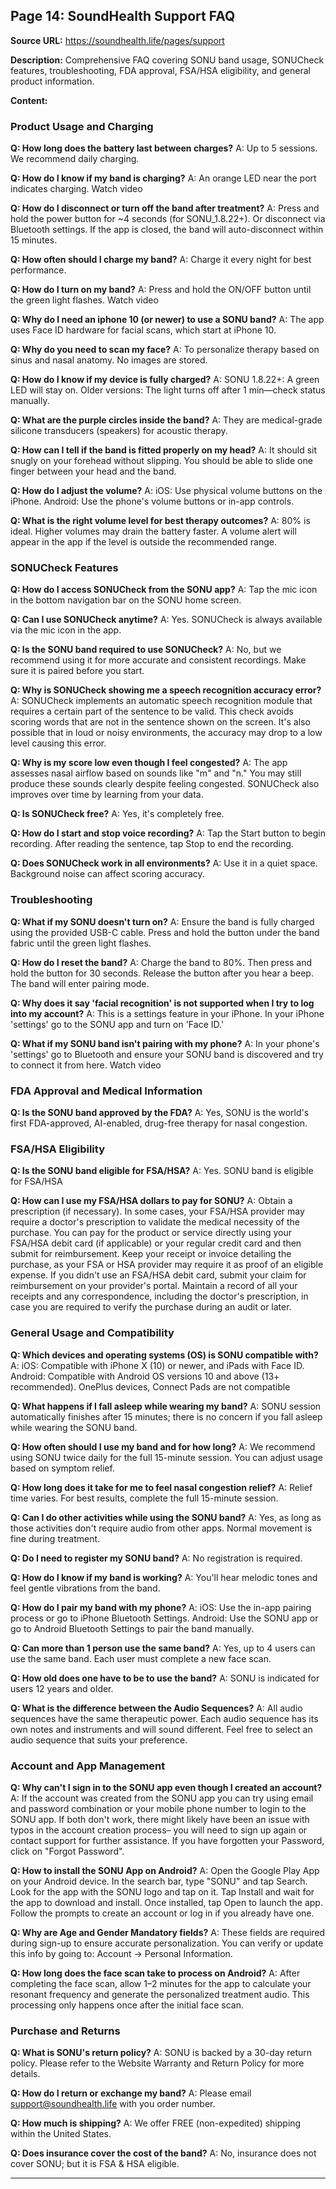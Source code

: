 ## Page 14: SoundHealth Support FAQ

**Source URL:** https://soundhealth.life/pages/support

**Description:** Comprehensive FAQ covering SONU band usage, SONUCheck features, troubleshooting, FDA approval, FSA/HSA eligibility, and general product information.

**Content:**

### Product Usage and Charging

**Q: How long does the battery last between charges?**
A: Up to 5 sessions. We recommend daily charging.

**Q: How do I know if my band is charging?**
A: An orange LED near the port indicates charging. Watch video

**Q: How do I disconnect or turn off the band after treatment?**
A: Press and hold the power button for ~4 seconds (for SONU_1.8.22+). Or disconnect via Bluetooth settings. If the app is closed, the band will auto-disconnect within 15 minutes.

**Q: How often should I charge my band?**
A: Charge it every night for best performance.

**Q: How do I turn on my band?**
A: Press and hold the ON/OFF button until the green light flashes. Watch video

**Q: Why do I need an iphone 10 (or newer) to use a SONU band?**
A: The app uses Face ID hardware for facial scans, which start at iPhone 10.

**Q: Why do you need to scan my face?**
A: To personalize therapy based on sinus and nasal anatomy. No images are stored.

**Q: How do I know if my device is fully charged?**
A: SONU 1.8.22+: A green LED will stay on. Older versions: The light turns off after 1 min—check status manually.

**Q: What are the purple circles inside the band?**
A: They are medical-grade silicone transducers (speakers) for acoustic therapy.

**Q: How can I tell if the band is fitted properly on my head?**
A: It should sit snugly on your forehead without slipping. You should be able to slide one finger between your head and the band.

**Q: How do I adjust the volume?**
A: iOS: Use physical volume buttons on the iPhone. Android: Use the phone's volume buttons or in-app controls.

**Q: What is the right volume level for best therapy outcomes?**
A: 80% is ideal. Higher volumes may drain the battery faster. A volume alert will appear in the app if the level is outside the recommended range.

### SONUCheck Features

**Q: How do I access SONUCheck from the SONU app?**
A: Tap the mic icon in the bottom navigation bar on the SONU home screen.

**Q: Can I use SONUCheck anytime?**
A: Yes. SONUCheck is always available via the mic icon in the app.

**Q: Is the SONU band required to use SONUCheck?**
A: No, but we recommend using it for more accurate and consistent recordings. Make sure it is paired before you start.

**Q: Why is SONUCheck showing me a speech recognition accuracy error?**
A: SONUCheck implements an automatic speech recognition module that requires a certain part of the sentence to be valid. This check avoids scoring words that are not in the sentence shown on the screen. It's also possible that in loud or noisy environments, the accuracy may drop to a low level causing this error.

**Q: Why is my score low even though I feel congested?**
A: The app assesses nasal airflow based on sounds like "m" and "n." You may still produce these sounds clearly despite feeling congested. SONUCheck also improves over time by learning from your data.

**Q: Is SONUCheck free?**
A: Yes, it's completely free.

**Q: How do I start and stop voice recording?**
A: Tap the Start button to begin recording. After reading the sentence, tap Stop to end the recording.

**Q: Does SONUCheck work in all environments?**
A: Use it in a quiet space. Background noise can affect scoring accuracy.

### Troubleshooting

**Q: What if my SONU doesn't turn on?**
A: Ensure the band is fully charged using the provided USB-C cable. Press and hold the button under the band fabric until the green light flashes.

**Q: How do I reset the band?**
A: Charge the band to 80%. Then press and hold the button for 30 seconds. Release the button after you hear a beep. The band will enter pairing mode.

**Q: Why does it say 'facial recognition' is not supported when I try to log into my account?**
A: This is a settings feature in your iPhone. In your iPhone 'settings' go to the SONU app and turn on 'Face ID.'

**Q: What if my SONU band isn't pairing with my phone?**
A: In your phone's 'settings' go to Bluetooth and ensure your SONU band is discovered and try to connect it from here. Watch video

### FDA Approval and Medical Information

**Q: Is the SONU band approved by the FDA?**
A: Yes, SONU is the world's first FDA-approved, AI-enabled, drug-free therapy for nasal congestion.

### FSA/HSA Eligibility

**Q: Is the SONU band eligible for FSA/HSA?**
A: Yes. SONU band is eligible for FSA/HSA

**Q: How can I use my FSA/HSA dollars to pay for SONU?**
A: Obtain a prescription (if necessary). In some cases, your FSA/HSA provider may require a doctor's prescription to validate the medical necessity of the purchase. You can pay for the product or service directly using your FSA/HSA debit card (if applicable) or your regular credit card and then submit for reimbursement. Keep your receipt or invoice detailing the purchase, as your FSA or HSA provider may require it as proof of an eligible expense. If you didn't use an FSA/HSA debit card, submit your claim for reimbursement on your provider's portal. Maintain a record of all your receipts and any correspondence, including the doctor's prescription, in case you are required to verify the purchase during an audit or later.

### General Usage and Compatibility

**Q: Which devices and operating systems (OS) is SONU compatible with?**
A: iOS: Compatible with iPhone X (10) or newer, and iPads with Face ID. Android: Compatible with Android OS versions 10 and above (13+ recommended). OnePlus devices, Connect Pads are not compatible

**Q: What happens if I fall asleep while wearing my band?**
A: SONU session automatically finishes after 15 minutes; there is no concern if you fall asleep while wearing the SONU band.

**Q: How often should I use my band and for how long?**
A: We recommend using SONU twice daily for the full 15-minute session. You can adjust usage based on symptom relief.

**Q: How long does it take for me to feel nasal congestion relief?**
A: Relief time varies. For best results, complete the full 15-minute session.

**Q: Can I do other activities while using the SONU band?**
A: Yes, as long as those activities don't require audio from other apps. Normal movement is fine during treatment.

**Q: Do I need to register my SONU band?**
A: No registration is required.

**Q: How do I know if my band is working?**
A: You'll hear melodic tones and feel gentle vibrations from the band.

**Q: How do I pair my band with my phone?**
A: iOS: Use the in-app pairing process or go to iPhone Bluetooth Settings. Android: Use the SONU app or go to Android Bluetooth Settings to pair the band manually.

**Q: Can more than 1 person use the same band?**
A: Yes, up to 4 users can use the same band. Each user must complete a new face scan.

**Q: How old does one have to be to use the band?**
A: SONU is indicated for users 12 years and older.

**Q: What is the difference between the Audio Sequences?**
A: All audio sequences have the same therapeutic power. Each audio sequence has its own notes and instruments and will sound different. Feel free to select an audio sequence that suits your preference.

### Account and App Management

**Q: Why can't I sign in to the SONU app even though I created an account?**
A: If the account was created from the SONU app you can try using email and password combination or your mobile phone number to login to the SONU app. If both don't work, there might likely have been an issue with typos in the account creation process– you will need to sign up again or contact support for further assistance. If you have forgotten your Password, click on "Forgot Password".

**Q: How to install the SONU App on Android?**
A: Open the Google Play App on your Android device. In the search bar, type "SONU" and tap Search. Look for the app with the SONU logo and tap on it. Tap Install and wait for the app to download and install. Once installed, tap Open to launch the app. Follow the prompts to create an account or log in if you already have one.

**Q: Why are Age and Gender Mandatory fields?**
A: These fields are required during sign-up to ensure accurate personalization. You can verify or update this info by going to: Account → Personal Information.

**Q: How long does the face scan take to process on Android?**
A: After completing the face scan, allow 1–2 minutes for the app to calculate your resonant frequency and generate the personalized treatment audio. This processing only happens once after the initial face scan.

### Purchase and Returns

**Q: What is SONU's return policy?**
A: SONU is backed by a 30-day return policy. Please refer to the Website Warranty and Return Policy for more details.

**Q: How do I return or exchange my band?**
A: Please email support@soundhealth.life with you order number.

**Q: How much is shipping?**
A: We offer FREE (non-expedited) shipping within the United States.

**Q: Does insurance cover the cost of the band?**
A: No, insurance does not cover SONU; but it is FSA & HSA eligible.

---

